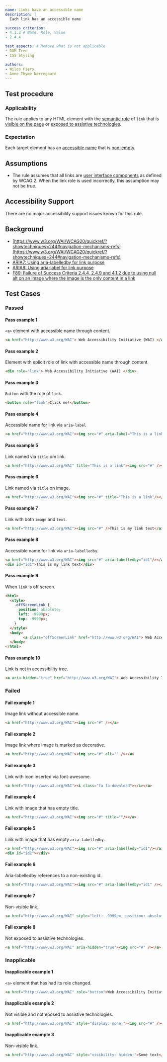 ```yaml
---
name: Links have an accessible name
description: |
  Each link has an accessible name

success_criterion:
- 4.1.2 # Name, Role, Value
- 2.4.4

test_aspects: # Remove what is not applicable
- DOM Tree
- CSS Styling

authors:
- Wilco Fiers
- Anne Thyme Nørregaard
---
```


## Test procedure

### Applicability

The rule applies to any HTML element with the [semantic role](#semantic-role) of `link` that is [visible on the page](#visible-on-the-page) or [exposed to assistive technologies](#exposed-to-assistive-technologies).

### Expectation

Each target element has an [accessible name](#accessible-name) that is [non-empty](#non-empty).

## Assumptions

- The rule assumes that all links are [user interface components](https://www.w3.org/TR/WCAG20/#user-interface-componentdef) as defined by WCAG 2. When the link role is used incorrectly, this assumption may not be true.

## Accessibility Support

There are no major accessibility support issues known for this rule.

## Background

- [https://www.w3.org/WAI/WCAG20/quickref/?showtechniques=244#navigation-mechanisms-refs](https://www.w3.org/WAI/WCAG20/quickref/?showtechniques=244#navigation-mechanisms-refs)
- [ARIA7: Using aria-labelledby for link purpose](https://www.w3.org/TR/WCAG20-TECHS/ARIA7.html)
- [ARIA8: Using aria-label for link purpose](https://www.w3.org/TR/WCAG20-TECHS/ARIA8.html)
- [F89: Failure of Success Criteria 2.4.4, 2.4.9 and 4.1.2 due to using null alt on an image where the image is the only content in a link](http://www.w3.org/TR/WCAG20-TECHS/F89.html)

## Test Cases

### Passed

#### Pass example 1

`<a>` element with accessible name through content.

```html
<a href="http://www.w3.org/WAI"> Web Accessibility Initiative (WAI) </a>
```

#### Pass example 2

Element with eplicit role of link with accessible name through content.

```html
<div role="link"> Web Accessibility Initiative (WAI) </div>
```

#### Pass example 3

`Button` with the role of `link`.

```html
<button role="link">Click me!</button>
```

#### Pass example 4

Accessible name for link via `aria-label`

```html
<a href="http://www.w3.org/WAI"><img src="#" aria-label="This is a link"/></a>
```

#### Pass example 5

Link named via `title` om link.

```html
<a href="http://www.w3.org/WAI" title="This is a link"><img src="#" /></a>
```

#### Pass example 6

Link named via `title` on image.

```html
<a href="http://www.w3.org/WAI"><img src="#" title="This is a link"/></a>
```

#### Pass example 7

Link with both `image` and `text`.

```html
<a href="http://www.w3.org/WAI"><img src="#" />This is my link text</a>
```

#### Pass example 8

Accessible name for link via `aria-labelledby`.

```html
<a href="http://www.w3.org/WAI"><img src="#" aria-labelledby="id1"/></a>
<div id="id1">This is my link text</div>
```

#### Pass example 9

When `link` is off screen.

```html
<html>
  <style>
    .offScreenLink {
      position: absolute;
      left: -9999px;
      top: -9999px;
    }
  </style>
  <body>
		<a class="offScreenLink" href="http://www.w3.org/WAI"> Web Accessibility Initiative (WAI) </a>
  </body>
</html>
```

#### Pass example 10

Link is not in accessibility tree.

```html
<a aria-hidden="true" href="http://www.w3.org/WAI"> Web Accessibility Initiative (WAI) </a>
```

### Failed

#### Fail example 1

Image link without accessible name.

```html
<a href="http://www.w3.org/WAI"><img src="#" /></a>
```

#### Fail example 2

Image link where image is marked as decorative.

```html
<a href="http://www.w3.org/WAI"><img src="#" alt="" /></a>
```

#### Fail example 3

Link with icon inserted via font-awesome.

```html
<a href="http://www.w3.org/WAI"><i class="fa fa-download"></i></a>
```

#### Fail example 4

Link with image that has empty title.

```html
<a href="http://www.w3.org/WAI"><img src="#" title=""/></a>
```

#### Fail example 5

Link with image that has empty `aria-labelledby`.

```html
<a href="http://www.w3.org/WAI"><img src="#" aria-labelledy="id1"/></a>
<div id="id1"></div>
```

#### Fail example 6

Aria-labelledby references to a non-existing id.

```html
<a href="http://www.w3.org/WAI"><img src="#" aria-labelledby="id1" /></a>
```

#### Fail example 7

Non-visible link.

```html
<a href="http://www.w3.org/WAI" style="left: -9999px; position: absolute;"><img src="#" /></a>
```

#### Fail example 8

Not exposed to assistive technologies.

```html
<a href="http://www.w3.org/WAI" aria-hidden="true"><img src="#" /></a>
```

### Inapplicable

#### Inapplicable example 1

`<a>` element that has had its role changed.

```html
<a href="http://www.w3.org/WAI" role="button">Web Accessibility Initiative (WAI)</a>
```

#### Inapplicable example 2

Not visible and not eposed to assistive technologies.

```html
<a href="http://www.w3.org/WAI" style="display: none;"><img src="#" /></a>
```

#### Inapplicable example 3

Non-visible link.

```html
<a href="http://www.w3.org/WAI" style="visibility: hidden;">Some text</a>
```